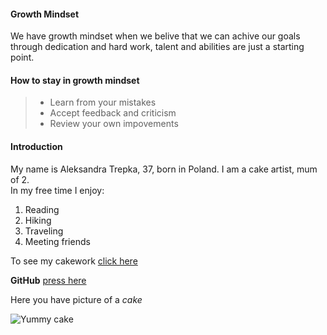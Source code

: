 #### Growth Mindset  

We have growth mindset when we belive that we can achive our goals through dedication and hard work, talent and abilities are just a starting point.  

#### How to stay in growth mindset
> - Learn from your mistakes
> - Accept feedback and criticism
> - Review your own impovements  


#### Introduction  

My name is Aleksandra Trepka, 37, born in Poland. I am a cake artist, mum of 2.  
In my free time I enjoy:
1. Reading
2. Hiking
3. Traveling
4. Meeting friends 

To see my cakework [click here](https://www.facebook.com/CakeFactory.2)

**GitHub** [press here](https://github.com/pestka86)

Here you have picture of a *cake*

![Yummy cake](https://th.bing.com/th/id/OIP.Oe3leI8vpgxt4FhSm_zbhgHaLG?w=144&h=193&c=7&r=0&o=5&dpr=1.3&pid=1.7)
